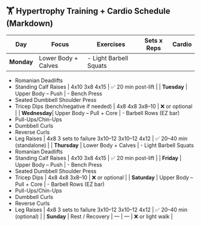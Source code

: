 ## 🏋️ Hypertrophy Training + Cardio Schedule (Markdown)

| **Day**    | **Focus**           | **Exercises**          | **Sets x Reps** | **Cardio** |
| ---------- | ------------------- | ---------------------- | --------------- | ---------- |
| **Monday** | Lower Body + Calves | - Light Barbell Squats |                 |            |

* Romanian Deadlifts
* Standing Calf Raises                                | 4x10
  3x8
  4x15                                              | ✅ 20 min post-lift         |
  \| **Tuesday**  | Upper Body – Push         | - Bench Press
* Seated Dumbbell Shoulder Press
* Tricep Dips (bench/negative if needed)            | 4x8
  4x8
  3x8–10                                            | ❌ or optional              |
  \| **Wednesday**| Upper Body – Pull + Core   | - Barbell Rows (EZ bar)
* Pull-Ups/Chin-Ups
* Dumbbell Curls
* Reverse Curls
* Leg Raises     | 4x8
  3 sets to failure
  3x10–12
  3x10–12
  4x12             | ✅ 20–40 min (standalone) |
  \| **Thursday** | Lower Body + Calves        | - Light Barbell Squats
* Romanian Deadlifts
* Standing Calf Raises                                | 4x10
  3x8
  4x15                                              | ✅ 20 min post-lift         |
  \| **Friday**   | Upper Body – Push         | - Bench Press
* Seated Dumbbell Shoulder Press
* Tricep Dips                                          | 4x8
  4x8
  3x8–10                                            | ❌ or optional              |
  \| **Saturday** | Upper Body – Pull + Core   | - Barbell Rows (EZ bar)
* Pull-Ups/Chin-Ups
* Dumbbell Curls
* Reverse Curls
* Leg Raises     | 4x8
  3 sets to failure
  3x10–12
  3x10–12
  4x12             | ✅ 20–40 min (optional)   |
  \| **Sunday**   | Rest / Recovery            | —                                                                                                     | —                                                   | ❌ or light walk           |
